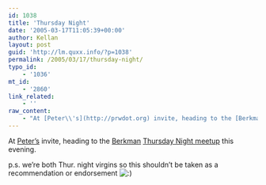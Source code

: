 ```yaml
---
id: 1038
title: 'Thursday Night'
date: '2005-03-17T11:05:39+00:00'
author: Kellan
layout: post
guid: 'http://lm.quxx.info/?p=1038'
permalink: /2005/03/17/thursday-night/
typo_id:
    - '1036'
mt_id:
    - '2860'
link_related:
    - ''
raw_content:
    - "At [Peter\\'s](http://prwdot.org) invite, heading to the [Berkman](http://cyber.law.harvard.edu/home/) [Thursday Night meetup](http://blogs.law.harvard.edu/thursdays) this evening.  \n\np.s. we\\'re both Thur. night virgins so this shouldn\\'t be taken as a recommendation or endorsement :)"
---
```


At [Peter’s](http://prwdot.org) invite, heading to the [Berkman](http://cyber.law.harvard.edu/home/) [Thursday Night meetup](http://blogs.law.harvard.edu/thursdays) this evening.

p.s. we’re both Thur. night virgins so this shouldn’t be taken as a recommendation or endorsement ![:)](http://lm.local/wp-includes/images/smilies/simple-smile.png)